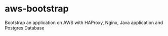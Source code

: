 # aws-bootstrap
Bootstrap an application on AWS with HAProxy, Nginx, Java application and Postgres Database
